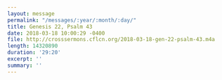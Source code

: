```yaml
---
layout: message
permalink: "/messages/:year/:month/:day/"
title: Genesis 22, Psalm 43
date: 2018-03-18 10:00:29 -0400
file: http://crosssermons.cflcn.org/2018-03-18-gen-22-psalm-43.m4a
length: 14320890
duration: '29:20'
excerpt: ''
summary: ''
---
```

